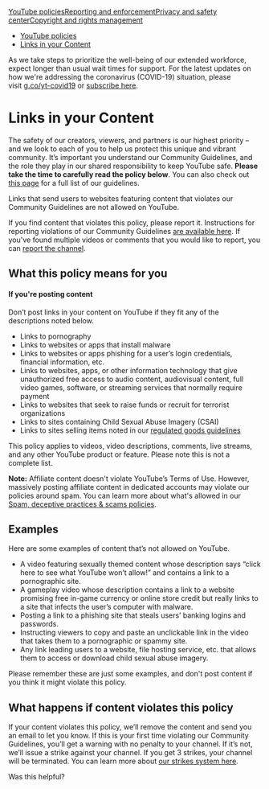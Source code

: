 [YouTube policies](/youtube/topic/2803176?hl=en&ref_topic=6151248,3230811,3256124,)[Reporting and enforcement](/youtube/topic/2803138?hl=en&ref_topic=6151248,3230811,3256124,)[Privacy and safety center](/youtube/topic/2803240?hl=en&ref_topic=6151248,3230811,3256124,)[Copyright and rights management](/youtube/topic/2676339?hl=en&ref_topic=6151248,3230811,3256124,)
    

*   [YouTube policies](/youtube/topic/2803176?hl=en&ref_topic=6151248)
*   [Links in your Content](/youtube/answer/9054257)

As we take steps to prioritize the well-being of our extended workforce, expect longer than usual wait times for support. For the latest updates on how we're addressing the coronavirus (COVID-19) situation, please visit [g.co/yt-covid19](http://g.co/yt-covid19) or [subscribe here](https://support.google.com/youtube/thread/33987650?hl=en#action=subscribe).

Links in your Content
=====================

The safety of our creators, viewers, and partners is our highest priority – and we look to each of you to help us protect this unique and vibrant community. It’s important you understand our Community Guidelines, and the role they play in our shared responsibility to keep YouTube safe. **Please take the time to carefully read the policy below**. You can also check out [this page](/youtube/answer/9288567) for a full list of our guidelines.

Links that send users to websites featuring content that violates our Community Guidelines are not allowed on YouTube.

If you find content that violates this policy, please report it. Instructions for reporting violations of our Community Guidelines [are available here](https://support.google.com/youtube/answer/2802027). If you've found multiple videos or comments that you would like to report, you can [report the channel](https://support.google.com/youtube/answer/2802027#report_channel).

What this policy means for you
------------------------------

#### If you're posting content

Don’t post links in your content on YouTube if they fit any of the descriptions noted below.

*   Links to pornography
*   Links to websites or apps that install malware
*   Links to websites or apps phishing for a user’s login credentials, financial information, etc.
*   Links to websites, apps, or other information technology that give unauthorized free access to audio content, audiovisual content, full video games, software, or streaming services that normally require payment
*   Links to websites that seek to raise funds or recruit for terrorist organizations
*   Links to sites containing Child Sexual Abuse Imagery (CSAI)
*   Links to sites selling items noted in our [regulated goods guidelines](/youtube/answer/9229611)

This policy applies to videos, video descriptions, comments, live streams, and any other YouTube product or feature. Please note this is not a complete list.

**Note:** Affiliate content doesn't violate YouTube’s Terms of Use. However, massively posting affiliate content in dedicated accounts may violate our policies around spam. You can learn more about what's allowed in our [Spam, deceptive practices & scams policies](/youtube/answer/2801973).

Examples
--------

Here are some examples of content that’s not allowed on YouTube.

*   A video featuring sexually themed content whose description says “click here to see what YouTube won’t allow!” and contains a link to a pornographic site.
*   A gameplay video whose description contains a link to a website promising free in-game currency or online store credit but really links to a site that infects the user’s computer with malware.
*   Posting a link to a phishing site that steals users’ banking logins and passwords.
*   Instructing viewers to copy and paste an unclickable link in the video that takes them to a pornographic or spammy site.
*   Any link leading users to a website, file hosting service, etc. that allows them to access or download child sexual abuse imagery.

Please remember these are just some examples, and don't post content if you think it might violate this policy.

What happens if content violates this policy
--------------------------------------------

If your content violates this policy, we’ll remove the content and send you an email to let you know. If this is your first time violating our Community Guidelines, you’ll get a warning with no penalty to your channel. If it’s not, we’ll issue a strike against your channel. If you get 3 strikes, your channel will be terminated. You can learn more about [our strikes system here](/youtube/answer/2802032).

Was this helpful?